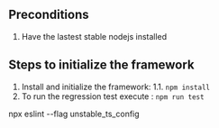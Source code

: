 ## Preconditions
1. Have the lastest stable nodejs installed
## Steps to initialize the framework
1. Install and initialize the framework:
    1.1.  ```npm install```
2. To run the regression test execute : ```npm run test```

npx eslint --flag unstable_ts_config